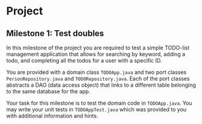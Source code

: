 # Project 

## Milestone 1: Test doubles

In this milestone of the project you are required to test a simple TODO-list management application that allows for searching by keyword, adding a todo, and completing all the todos for a user with a specific ID.

You are provided with a domain class `TODOApp.java` and two port classes `PersonRepository.java` and `TODORepository.java`. Each of the port classes abstracts a DAO (data access object) that links to a different table belonging to the same database for the app.

Your task for this milestone is to test the domain code in `TODOApp.java`. You may write your unit tests in `TODOAppTest.java` which was provided to you with additional information and hints.
